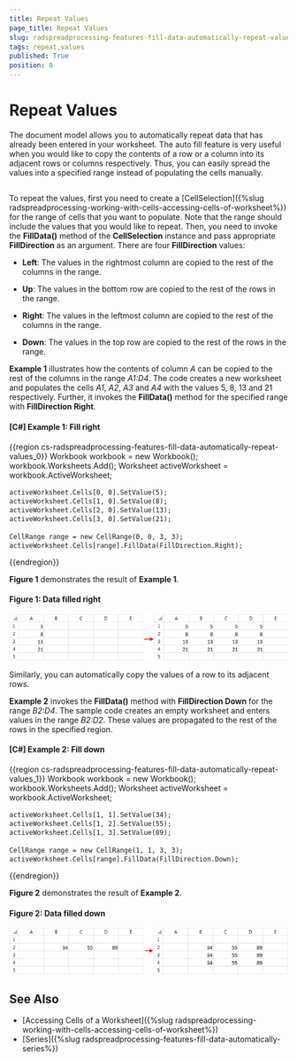 ```yaml
---
title: Repeat Values
page_title: Repeat Values
slug: radspreadprocessing-features-fill-data-automatically-repeat-values
tags: repeat,values
published: True
position: 0
---
```


# Repeat Values



The document model allows you to automatically repeat data that has already been entered in your worksheet. The auto fill feature is very useful when you would like to copy the contents of a row or a column into its adjacent rows or columns respectively. Thus, you can easily spread the values into a specified range instead of populating the cells manually.
      

## 

To repeat the values, first you need to create a [CellSelection]({%slug radspreadprocessing-working-with-cells-accessing-cells-of-worksheet%}) for the range of cells that you want to populate. Note that the range should include the values that you would like to repeat. Then, you need to invoke the __FillData()__ method of the __CellSelection__ instance and pass appropriate __FillDirection__ as an argument. There are four __FillDirection__ values:
        

* __Left__: The values in the rightmost column are copied to the rest of the columns in the range.
            

* __Up__: The values in the bottom row are copied to the rest of the rows in the range.
            

* __Right__: The values in the leftmost column are copied to the rest of the columns in the range.
            

* __Down__: The values in the top row are copied to the rest of the rows in the range.
            

__Example 1__ illustrates how the contents of column *A* can be copied to the rest of the columns in the range *A1:D4*. The code creates a new worksheet and populates the cells *A1*, *A2*, *A3* and *A4* with the values 5, 8, 13 and 21 respectively. Further, it invokes the __FillData()__ method for the specified range with __FillDirection Right__.
        

#### __[C#] Example 1: Fill right__

{{region cs-radspreadprocessing-features-fill-data-automatically-repeat-values_0}}
	Workbook workbook = new Workbook();
	workbook.Worksheets.Add();
	Worksheet activeWorksheet = workbook.ActiveWorksheet;
	
	activeWorksheet.Cells[0, 0].SetValue(5);
	activeWorksheet.Cells[1, 0].SetValue(8);
	activeWorksheet.Cells[2, 0].SetValue(13);
	activeWorksheet.Cells[3, 0].SetValue(21);
	
	CellRange range = new CellRange(0, 0, 3, 3);
	activeWorksheet.Cells[range].FillData(FillDirection.Right);
{{endregion}}



__Figure 1__ demonstrates the result of __Example 1__.
        

#### Figure 1: Data filled right
![Rad Spread Processing Features Fill Data Automatically Repeat Values 01](images/RadSpreadProcessing_Features_Fill_Data_Automatically_Repeat_Values_01.png)

Similarly, you can automatically copy the values of a row to its adjacent rows.
        

__Example 2__ invokes the __FillData()__ method with __FillDirection Down__ for the range *B2:D4*. The sample code creates an empty worksheet and enters values in the range *B2:D2*. These values are propagated to the rest of the rows in the specified region.
        

#### __[C#] Example 2: Fill down__

{{region cs-radspreadprocessing-features-fill-data-automatically-repeat-values_1}}
	Workbook workbook = new Workbook();
	workbook.Worksheets.Add();
	Worksheet activeWorksheet = workbook.ActiveWorksheet;
	
	activeWorksheet.Cells[1, 1].SetValue(34);
	activeWorksheet.Cells[1, 2].SetValue(55);
	activeWorksheet.Cells[1, 3].SetValue(89);
	
	CellRange range = new CellRange(1, 1, 3, 3);
	activeWorksheet.Cells[range].FillData(FillDirection.Down);
{{endregion}}



__Figure 2__ demonstrates the result of __Example 2__.
        

#### Figure 2: Data filled down
![Rad Spread Processing Features Fill Data Automatically Repeat Values 02](images/RadSpreadProcessing_Features_Fill_Data_Automatically_Repeat_Values_02.png)

## See Also

 * [Accessing Cells of a Worksheet]({%slug radspreadprocessing-working-with-cells-accessing-cells-of-worksheet%})
 * [Series]({%slug radspreadprocessing-features-fill-data-automatically-series%})
